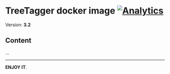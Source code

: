 TreeTagger docker image [![Analytics](https://ga-beacon.appspot.com/UA-49657176-1/dockerfiles/treetagger:latest)](https://github.com/igrigorik/ga-beacon)
============================================

Version: **3.2**

## Content

...

---

**ENJOY IT**.
